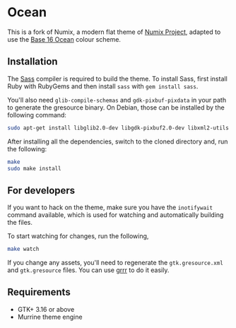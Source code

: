 # Ocean

This is a fork of Numix, a modern flat theme of [Numix Project](https://numixproject.org/), adapted to use the [Base 16 Ocean](http://chriskempson.github.io/base16/#ocean) colour scheme.

## Installation

The [Sass](http://sass-lang.com/) compiler is required to build the theme. To install Sass, first install Ruby with RubyGems and then install `sass` with `gem install sass`.

You'll also need `glib-compile-schemas` and `gdk-pixbuf-pixdata` in your path to generate the gresource binary. On Debian, those can be installed by the following command:

```sh
sudo apt-get install libglib2.0-dev libgdk-pixbuf2.0-dev libxml2-utils
```

After installing all the dependencies, switch to the cloned directory and, run the following:

```sh
make
sudo make install
```

## For developers

If you want to hack on the theme, make sure you have the `inotifywait` command available, which is used for watching and automatically building the files.

To start watching for changes, run the following,

```sh
make watch
```

If you change any assets, you'll need to regenerate the `gtk.gresource.xml` and `gtk.gresource` files. You can use [grrr](https://github.com/satya164/grrr) to do it easily.

## Requirements

 * GTK+ 3.16 or above
 * Murrine theme engine
